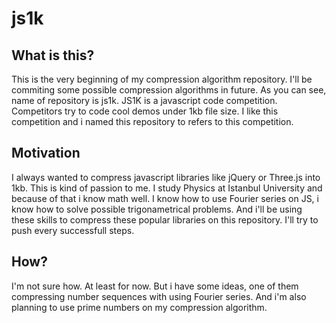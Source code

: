 # js1k

## What is this?
This is the very beginning of my compression algorithm repository. I'll be commiting some possible compression algorithms in future. As you can see, name of repository is js1k. JS1K is a javascript code competition. Competitors try to code cool demos under 1kb file size. I like this competition and i named this repository to refers to this competition.

## Motivation
I always wanted to compress javascript libraries like jQuery or Three.js into 1kb. This is kind of passion to me. I study Physics at Istanbul University and because of that i know math well. I know how to use Fourier series on JS, i know how to solve possible trigonametrical problems. And i'll be using these skills to compress these popular libraries on this repository. I'll try to push every successfull steps.

## How?
I'm not sure how. At least for now. But i have some ideas, one of them compressing number sequences with using Fourier series. And i'm also planning to use prime numbers on my compression algorithm.
